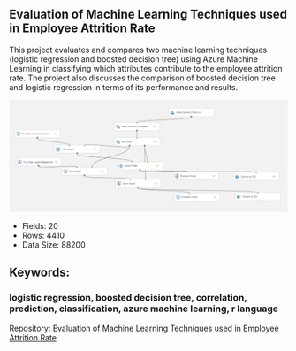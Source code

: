 ## Evaluation of Machine Learning Techniques used in Employee Attrition Rate

This project evaluates and compares two machine learning techniques (logistic regression and boosted decision tree) using Azure Machine Learning in classifying which attributes contribute to the employee attrition rate. The project also discusses the comparison of boosted decision tree and logistic regression in terms of its performance and results.

<img src="./evaluation.png" alt="">

- Fields: 20 <br>
- Rows: 4410 <br>
- Data Size: 88200

## Keywords: 
### logistic regression, boosted decision tree, correlation, prediction, classification, azure machine learning, r language

Repository: [Evaluation of Machine Learning Techniques used in Employee Attrition Rate](https://github.com/arveeflores/Data-Analytics/tree/main/Other%20Projects/Employee%20Attrition%20Rate%20Project)
